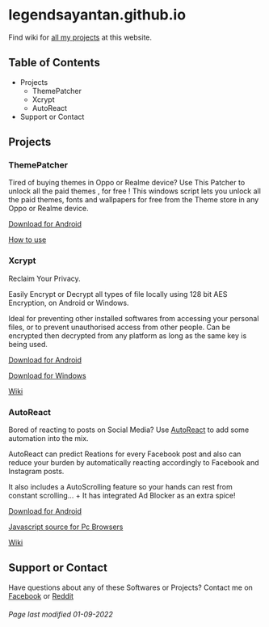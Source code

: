 # legendsayantan.github.io

Find wiki for [all my projects](https://github.com/legendsayantan) at this website.

## Table of Contents

- Projects
  - ThemePatcher
  - Xcrypt
  - AutoReact
- Support or Contact

## Projects

### ThemePatcher

Tired of buying themes in Oppo or Realme device? Use This Patcher to unlock all the paid themes , for free !
This windows script lets you unlock all the paid themes, fonts and wallpapers for free from the Theme store in any Oppo or Realme device.

[Download for Android](https://github.com/legendsayantan/ThemePatcher/releases/latest)

[How to use](https://github.com/legendsayantan/ThemePatcher/README.md)

### Xcrypt

Reclaim Your Privacy.

Easily Encrypt or Decrypt all types of file locally using 128 bit AES Encryption, on Android or Windows.

Ideal for preventing other installed softwares from accessing your personal files, or to prevent unauthorised access from other people. Can be encrypted then decrypted from any platform as long as the same key is being used. 

[Download for Android](https://github.com/legendsayantan/Xcrypt/releases/latest)

[Download for Windows](https://github.com/legendsayantan/Xcrypt-windows/releases/latest)

[Wiki](https://legendsayantan.github.io/xcrypt)

### AutoReact

Bored of reacting to posts on Social Media? Use [AutoReact](https://github.com/legendsayantan/AutoReact) to add some automation into the mix.

AutoReact can predict Reations for every Facebook post and also can reduce your burden by automatically reacting accordingly to Facebook and Instagram posts.

It also includes a AutoScrolling feature so your hands can rest from constant scrolling... + It has integrated Ad Blocker as an extra spice!

[Download for Android](https://github.com/legendsayantan/AutoReact/releases/latest)

[Javascript source for Pc Browsers](https://github.com/legendsayantan/AutoReact/blob/master/app/src/main/assets/)

[Wiki](https://legendsayantan.github.io/autoreact)

## Support or Contact

Have questions about any of these Softwares or Projects? Contact me on [Facebook](https://fb.com/LegendSayantan) or [Reddit](https://reddit.com/u/LegendSayantan)

###### Page last modified 01-09-2022
